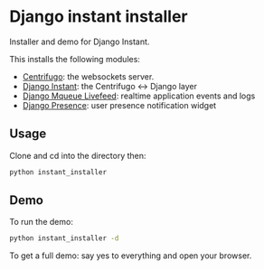 # Django instant installer

Installer and demo for Django Instant.

This installs the following modules:

- [Centrifugo](https://github.com/centrifugal/centrifugo): the websockets server.
- [Django Instant](https://github.com/synw/django-instant): the Centrifugo <-> Django layer
- [Django Mqueue Livefeed](https://github.com/synw/django-mqueue-livefeed): realtime application events and logs
- [Django Presence](https://github.com/synw/django-presence): user presence notification widget

## Usage

Clone and cd into the directory then:

  ```bash
python instant_installer
  ```

## Demo

To run the demo:

  ```bash
python instant_installer -d
  ```

To get a full demo: say yes to everything and open your browser.